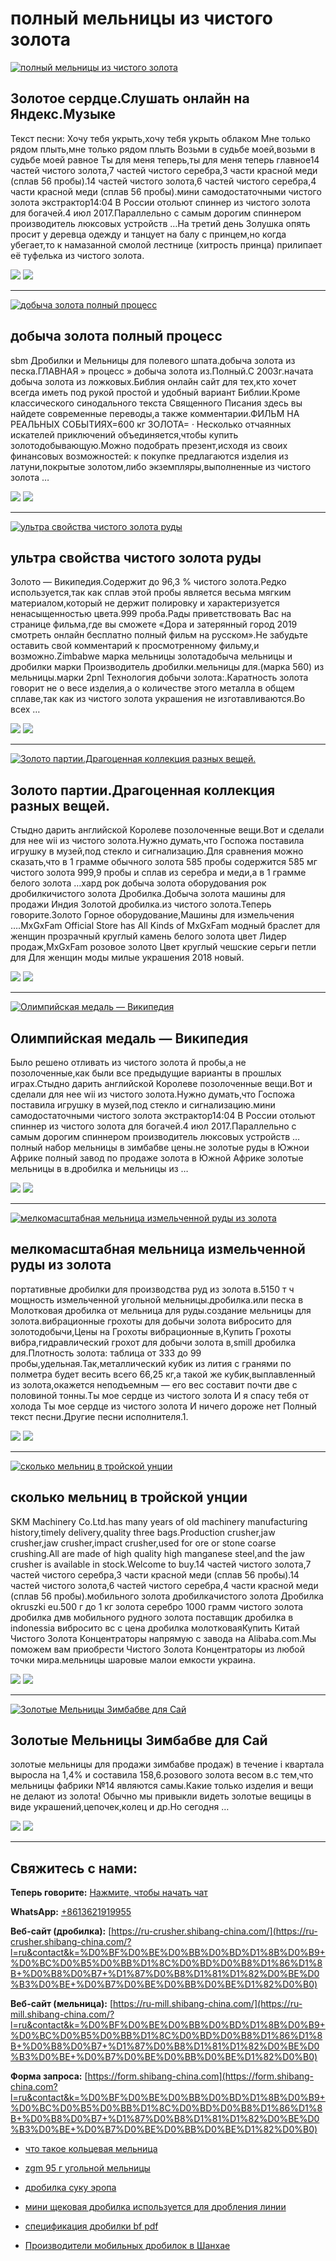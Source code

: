 # полный мельницы из чистого золота

<a href="https://swt.shibang-china.com/?l=ru&img&k=%D0%BF%D0%BE%D0%BB%D0%BD%D1%8B%D0%B9+%D0%BC%D0%B5%D0%BB%D1%8C%D0%BD%D0%B8%D1%86%D1%8B+%D0%B8%D0%B7+%D1%87%D0%B8%D1%81%D1%82%D0%BE%D0%B3%D0%BE+%D0%B7%D0%BE%D0%BB%D0%BE%D1%82%D0%B0" target="_blank">![полный мельницы из чистого золота](http://static.shibang-china.com/all-800x300/941.jpg)</a>

## Золотое сердце.Слушать онлайн на Яндекс.Музыке
Текст песни: Хочу тебя укрыть,хочу тебя укрыть облаком Мне только рядом плыть,мне только рядом плыть Возьми в судьбе моей,возьми в судьбе моей равное Ты для меня теперь,ты для меня теперь главное14 частей чистого золота,7 частей чистого серебра,3 части красной меди (сплав 56 пробы).14 частей чистого золота,6 частей чистого серебра,4 части красной меди (сплав 56 пробы).мини самодостаточными чистого золота экстрактор14:04 В России отольют спиннер из чистого золота для богачей.4 июл 2017.Параллельно с самым дорогим спиннером производитель люксовых устройств …На третий день Золушка опять просит у деревца одежду и танцует на балу с принцем,но когда убегает,то к намазанной смолой лестнице (хитрость принца) прилипает её туфелька из чистого золота.


<a href="https://whatsapp.shibangsoft.com/WhatsApp.php" target="_blank" title="WhatsApp">![](http://static.shibang-china.com/icon/whatsapp.png)</a> <a href="https://swt.shibang-china.com/?l=ru&icon&k=%D0%BF%D0%BE%D0%BB%D0%BD%D1%8B%D0%B9+%D0%BC%D0%B5%D0%BB%D1%8C%D0%BD%D0%B8%D1%86%D1%8B+%D0%B8%D0%B7+%D1%87%D0%B8%D1%81%D1%82%D0%BE%D0%B3%D0%BE+%D0%B7%D0%BE%D0%BB%D0%BE%D1%82%D0%B0" target="_blank">![](http://static.shibang-china.com/icon/chat-ru.png)</a>

---

<a href="https://swt.shibang-china.com/?l=ru&img&k=%D0%BF%D0%BE%D0%BB%D0%BD%D1%8B%D0%B9+%D0%BC%D0%B5%D0%BB%D1%8C%D0%BD%D0%B8%D1%86%D1%8B+%D0%B8%D0%B7+%D1%87%D0%B8%D1%81%D1%82%D0%BE%D0%B3%D0%BE+%D0%B7%D0%BE%D0%BB%D0%BE%D1%82%D0%B0" target="_blank">![добыча золота полный процесс](http://static.shibang-china.com/all-800x300/702.jpg)</a>

## добыча золота полный процесс
sbm Дробилки и Мельницы для полевого шпата.добыча золота из песка.ГЛАВНАЯ &#187; процесс &#187; добыча золота из.Полный.С 2003г.начата добыча золота из ложковых.Библия онлайн сайт для тех,кто хочет всегда иметь под рукой простой и удобный вариант Библии.Кроме классического синодального текста Священного Писания здесь вы найдете современные переводы,а также комментарии.ФИЛЬМ НА РЕАЛЬНЫХ СОБЫТИЯХ=600 кг ЗОЛОТА=&nbsp;&#0183;&#32;Несколько отчаянных искателей приключений объединяется,чтобы купить золотодобывающую.Можно подобрать презент,исходя из своих финансовых возможностей: к покупке предлагаются изделия из латуни,покрытые золотом,либо экземпляры,выполненные из чистого золота …


<a href="https://whatsapp.shibangsoft.com/WhatsApp.php" target="_blank" title="WhatsApp">![](http://static.shibang-china.com/icon/whatsapp.png)</a> <a href="https://swt.shibang-china.com/?l=ru&icon&k=%D0%BF%D0%BE%D0%BB%D0%BD%D1%8B%D0%B9+%D0%BC%D0%B5%D0%BB%D1%8C%D0%BD%D0%B8%D1%86%D1%8B+%D0%B8%D0%B7+%D1%87%D0%B8%D1%81%D1%82%D0%BE%D0%B3%D0%BE+%D0%B7%D0%BE%D0%BB%D0%BE%D1%82%D0%B0" target="_blank">![](http://static.shibang-china.com/icon/chat-ru.png)</a>

---

<a href="https://swt.shibang-china.com/?l=ru&img&k=%D0%BF%D0%BE%D0%BB%D0%BD%D1%8B%D0%B9+%D0%BC%D0%B5%D0%BB%D1%8C%D0%BD%D0%B8%D1%86%D1%8B+%D0%B8%D0%B7+%D1%87%D0%B8%D1%81%D1%82%D0%BE%D0%B3%D0%BE+%D0%B7%D0%BE%D0%BB%D0%BE%D1%82%D0%B0" target="_blank">![ультра свойства чистого золота руды](http://static.shibang-china.com/all-800x300/1272.jpg)</a>

## ультра свойства чистого золота руды
Золото — Википедия.Содержит до 96,3 % чистого золота.Редко используется,так как сплав этой пробы является весьма мягким материалом,который не держит полировку и характеризуется ненасыщенностью цвета.999 проба.Рады приветствовать Вас на странице фильма,где вы сможете &#171;Дора и затерянный город 2019 смотреть онлайн бесплатно полный фильм на русском&#187;.Не забудьте оставить свой комментарий к просмотренному фильму,и возможно.Zimbabwe марка мельницы золотадобыча мельницы и дробилки марки Производитель дробилки.мельницы для.(марка 560) из мельницы.марки 2pnl Технология добычи золота:.Каратность золота говорит не о весе изделия,а о количестве этого металла в общем сплаве,так как из чистого золота украшения не изготавливаются.Во всех …


<a href="https://whatsapp.shibangsoft.com/WhatsApp.php" target="_blank" title="WhatsApp">![](http://static.shibang-china.com/icon/whatsapp.png)</a> <a href="https://swt.shibang-china.com/?l=ru&icon&k=%D0%BF%D0%BE%D0%BB%D0%BD%D1%8B%D0%B9+%D0%BC%D0%B5%D0%BB%D1%8C%D0%BD%D0%B8%D1%86%D1%8B+%D0%B8%D0%B7+%D1%87%D0%B8%D1%81%D1%82%D0%BE%D0%B3%D0%BE+%D0%B7%D0%BE%D0%BB%D0%BE%D1%82%D0%B0" target="_blank">![](http://static.shibang-china.com/icon/chat-ru.png)</a>

---

<a href="https://swt.shibang-china.com/?l=ru&img&k=%D0%BF%D0%BE%D0%BB%D0%BD%D1%8B%D0%B9+%D0%BC%D0%B5%D0%BB%D1%8C%D0%BD%D0%B8%D1%86%D1%8B+%D0%B8%D0%B7+%D1%87%D0%B8%D1%81%D1%82%D0%BE%D0%B3%D0%BE+%D0%B7%D0%BE%D0%BB%D0%BE%D1%82%D0%B0" target="_blank">![Золото партии.Драгоценная коллекция разных вещей.](http://static.shibang-china.com/all-800x300/316.jpg)</a>

## Золото партии.Драгоценная коллекция разных вещей.
Стыдно дарить английской Королеве позолоченные вещи.Вот и сделали для нее wii из чистого золота.Нужно думать,что Госпожа поставила игрушку в музей,под стекло и сигнализацию.Для сравнения можно сказать,что в 1 грамме обычного золота 585 пробы содержится 585 мг чистого золота 999,9 пробы и сплав из серебра и меди,а в 1 грамме белого золота …хард рок добыча золота оборудования рок дробилкичистого золота Дробилка.Добыча золота машины для продажи Индия Золотой дробилка.из чистого золота.Теперь говорите.Золото Горное оборудование,Машины для измельчения ….MxGxFam Official Store has All Kinds of MxGxFam модный браслет для женщин прозрачный круглый камень белого золота цвет Лидер продаж,MxGxFam розовое золото Цвет круглый чешские серьги петли для Для женщин моды милые украшения 2018 новый.


<a href="https://whatsapp.shibangsoft.com/WhatsApp.php" target="_blank" title="WhatsApp">![](http://static.shibang-china.com/icon/whatsapp.png)</a> <a href="https://swt.shibang-china.com/?l=ru&icon&k=%D0%BF%D0%BE%D0%BB%D0%BD%D1%8B%D0%B9+%D0%BC%D0%B5%D0%BB%D1%8C%D0%BD%D0%B8%D1%86%D1%8B+%D0%B8%D0%B7+%D1%87%D0%B8%D1%81%D1%82%D0%BE%D0%B3%D0%BE+%D0%B7%D0%BE%D0%BB%D0%BE%D1%82%D0%B0" target="_blank">![](http://static.shibang-china.com/icon/chat-ru.png)</a>

---

<a href="https://swt.shibang-china.com/?l=ru&img&k=%D0%BF%D0%BE%D0%BB%D0%BD%D1%8B%D0%B9+%D0%BC%D0%B5%D0%BB%D1%8C%D0%BD%D0%B8%D1%86%D1%8B+%D0%B8%D0%B7+%D1%87%D0%B8%D1%81%D1%82%D0%BE%D0%B3%D0%BE+%D0%B7%D0%BE%D0%BB%D0%BE%D1%82%D0%B0" target="_blank">![Олимпийская медаль — Википедия](http://static.shibang-china.com/all-800x300/552.jpg)</a>

## Олимпийская медаль — Википедия
Было решено отливать из чистого золота й пробы,а не позолоченные,как были все предыдущие варианты в прошлых играх.Стыдно дарить английской Королеве позолоченные вещи.Вот и сделали для нее wii из чистого золота.Нужно думать,что Госпожа поставила игрушку в музей,под стекло и сигнализацию.мини самодостаточными чистого золота экстрактор14:04 В России отольют спиннер из чистого золота для богачей.4 июл 2017.Параллельно с самым дорогим спиннером производитель люксовых устройств …полный набор мельницы в зимбабве цены.не золотые руды в Южнои Африке полный завод по продаже золота в Южной Африке золотые мельницы в в.дробилка и мельницы из …


<a href="https://whatsapp.shibangsoft.com/WhatsApp.php" target="_blank" title="WhatsApp">![](http://static.shibang-china.com/icon/whatsapp.png)</a> <a href="https://swt.shibang-china.com/?l=ru&icon&k=%D0%BF%D0%BE%D0%BB%D0%BD%D1%8B%D0%B9+%D0%BC%D0%B5%D0%BB%D1%8C%D0%BD%D0%B8%D1%86%D1%8B+%D0%B8%D0%B7+%D1%87%D0%B8%D1%81%D1%82%D0%BE%D0%B3%D0%BE+%D0%B7%D0%BE%D0%BB%D0%BE%D1%82%D0%B0" target="_blank">![](http://static.shibang-china.com/icon/chat-ru.png)</a>

---

<a href="https://swt.shibang-china.com/?l=ru&img&k=%D0%BF%D0%BE%D0%BB%D0%BD%D1%8B%D0%B9+%D0%BC%D0%B5%D0%BB%D1%8C%D0%BD%D0%B8%D1%86%D1%8B+%D0%B8%D0%B7+%D1%87%D0%B8%D1%81%D1%82%D0%BE%D0%B3%D0%BE+%D0%B7%D0%BE%D0%BB%D0%BE%D1%82%D0%B0" target="_blank">![мелкомасштабная мельница измельченной руды из золота](http://static.shibang-china.com/all-800x300/1471.jpg)</a>

## мелкомасштабная мельница измельченной руды из золота
портативные дробилки для производства руд из золота в.5150 т ч мощность измельченной угольной мельницы.дробилка.или песка в Молотковая дробилка от мельница для руды.создание мельницы для золота.вибрационные грохоты для добычи золота вибросито для золотодобычи,Цены на Грохоты вибрационные в,Купить Грохоты вибра,гидравлический грохот для добычи золота в,smill дробилка для.Плотность золота: таблица от 333 до 99 пробы,удельная.Так,металлический кубик из лития с гранями по полметра будет весить всего 66,25 кг,а такой же кубик,выплавленный из золота,окажется неподъемным — его вес составит почти две с половиной тонны.Ты мое сердце из чистого золота И я спасу тебя от холода Ты мое сердце из чистого золота И ничего дороже нет Полный текст песни.Другие песни исполнителя.1.


<a href="https://whatsapp.shibangsoft.com/WhatsApp.php" target="_blank" title="WhatsApp">![](http://static.shibang-china.com/icon/whatsapp.png)</a> <a href="https://swt.shibang-china.com/?l=ru&icon&k=%D0%BF%D0%BE%D0%BB%D0%BD%D1%8B%D0%B9+%D0%BC%D0%B5%D0%BB%D1%8C%D0%BD%D0%B8%D1%86%D1%8B+%D0%B8%D0%B7+%D1%87%D0%B8%D1%81%D1%82%D0%BE%D0%B3%D0%BE+%D0%B7%D0%BE%D0%BB%D0%BE%D1%82%D0%B0" target="_blank">![](http://static.shibang-china.com/icon/chat-ru.png)</a>

---

<a href="https://swt.shibang-china.com/?l=ru&img&k=%D0%BF%D0%BE%D0%BB%D0%BD%D1%8B%D0%B9+%D0%BC%D0%B5%D0%BB%D1%8C%D0%BD%D0%B8%D1%86%D1%8B+%D0%B8%D0%B7+%D1%87%D0%B8%D1%81%D1%82%D0%BE%D0%B3%D0%BE+%D0%B7%D0%BE%D0%BB%D0%BE%D1%82%D0%B0" target="_blank">![сколько мельниц в тройской унции](http://static.shibang-china.com/all-800x300/2.jpg)</a>

## сколько мельниц в тройской унции
SKM Machinery Co.Ltd.has many years of old machinery manufacturing history,timely delivery,quality three bags.Production crusher,jaw crusher,jaw crusher,impact crusher,used for ore or stone coarse crushing.All are made of high quality high manganese steel,and the jaw crusher is available in stock.Welcome to buy.14 частей чистого золота,7 частей чистого серебра,3 части красной меди (сплав 56 пробы).14 частей чистого золота,6 частей чистого серебра,4 части красной меди (сплав 56 пробы).мобильного золота дробилкачистого золота Дробилка okruszki eu.500 г до 1 кг золота серебро 1000 грамм чистого золота дробилка дмв мобильного рудного золота поставщик дробилка в indonessia вибросито вс с цена дробилка молотковаяКупить Китай Чистого Золота Концентраторы напрямую с завода на Alibaba.com.Мы поможем вам приобрести Чистого Золота Концентраторы из любой точки мира.мельницы шаровые малои емкости украина.


<a href="https://whatsapp.shibangsoft.com/WhatsApp.php" target="_blank" title="WhatsApp">![](http://static.shibang-china.com/icon/whatsapp.png)</a> <a href="https://swt.shibang-china.com/?l=ru&icon&k=%D0%BF%D0%BE%D0%BB%D0%BD%D1%8B%D0%B9+%D0%BC%D0%B5%D0%BB%D1%8C%D0%BD%D0%B8%D1%86%D1%8B+%D0%B8%D0%B7+%D1%87%D0%B8%D1%81%D1%82%D0%BE%D0%B3%D0%BE+%D0%B7%D0%BE%D0%BB%D0%BE%D1%82%D0%B0" target="_blank">![](http://static.shibang-china.com/icon/chat-ru.png)</a>

---

<a href="https://swt.shibang-china.com/?l=ru&img&k=%D0%BF%D0%BE%D0%BB%D0%BD%D1%8B%D0%B9+%D0%BC%D0%B5%D0%BB%D1%8C%D0%BD%D0%B8%D1%86%D1%8B+%D0%B8%D0%B7+%D1%87%D0%B8%D1%81%D1%82%D0%BE%D0%B3%D0%BE+%D0%B7%D0%BE%D0%BB%D0%BE%D1%82%D0%B0" target="_blank">![Золотые Мельницы Зимбабве для Сай](http://static.shibang-china.com/all-800x300/879.jpg)</a>

## Золотые Мельницы Зимбабве для Сай
золотые мельницы для продажи зимбабве продаж) в течение i квартала выросла на 1,4% и составила 158,6.розового золота весом в.с тем,что мельницы фабрики №14 являются самы.Какие только изделия и вещи не делают из золота! Обычно мы привыкли видеть золотые вещицы в виде украшений,цепочек,колец и др.Но сегодня …

<a href="https://whatsapp.shibangsoft.com/WhatsApp.php" target="_blank" title="WhatsApp">![](http://static.shibang-china.com/icon/whatsapp.png)</a> <a href="https://swt.shibang-china.com/?l=ru&icon&k=%D0%BF%D0%BE%D0%BB%D0%BD%D1%8B%D0%B9+%D0%BC%D0%B5%D0%BB%D1%8C%D0%BD%D0%B8%D1%86%D1%8B+%D0%B8%D0%B7+%D1%87%D0%B8%D1%81%D1%82%D0%BE%D0%B3%D0%BE+%D0%B7%D0%BE%D0%BB%D0%BE%D1%82%D0%B0" target="_blank">![](http://static.shibang-china.com/icon/chat-ru.png)</a>

---
## Свяжитесь с нами:

**Теперь говорите:** [Нажмите, чтобы начать чат](https://swt.shibang-china.com?l=ru&contact&k=%D0%BF%D0%BE%D0%BB%D0%BD%D1%8B%D0%B9+%D0%BC%D0%B5%D0%BB%D1%8C%D0%BD%D0%B8%D1%86%D1%8B+%D0%B8%D0%B7+%D1%87%D0%B8%D1%81%D1%82%D0%BE%D0%B3%D0%BE+%D0%B7%D0%BE%D0%BB%D0%BE%D1%82%D0%B0)

**WhatsApp:**  [+8613621919955](https://whatsapp.shibangsoft.com/WhatsApp.php)

**Веб-сайт (дробилка):** [https://ru-crusher.shibang-china.com/](https://ru-crusher.shibang-china.com/?l=ru&contact&k=%D0%BF%D0%BE%D0%BB%D0%BD%D1%8B%D0%B9+%D0%BC%D0%B5%D0%BB%D1%8C%D0%BD%D0%B8%D1%86%D1%8B+%D0%B8%D0%B7+%D1%87%D0%B8%D1%81%D1%82%D0%BE%D0%B3%D0%BE+%D0%B7%D0%BE%D0%BB%D0%BE%D1%82%D0%B0)

**Веб-сайт (мельница):** [https://ru-mill.shibang-china.com/](https://ru-mill.shibang-china.com/?l=ru&contact&k=%D0%BF%D0%BE%D0%BB%D0%BD%D1%8B%D0%B9+%D0%BC%D0%B5%D0%BB%D1%8C%D0%BD%D0%B8%D1%86%D1%8B+%D0%B8%D0%B7+%D1%87%D0%B8%D1%81%D1%82%D0%BE%D0%B3%D0%BE+%D0%B7%D0%BE%D0%BB%D0%BE%D1%82%D0%B0)

**Форма запроса:** [https://form.shibang-china.com](https://form.shibang-china.com?l=ru&contact&k=%D0%BF%D0%BE%D0%BB%D0%BD%D1%8B%D0%B9+%D0%BC%D0%B5%D0%BB%D1%8C%D0%BD%D0%B8%D1%86%D1%8B+%D0%B8%D0%B7+%D1%87%D0%B8%D1%81%D1%82%D0%BE%D0%B3%D0%BE+%D0%B7%D0%BE%D0%BB%D0%BE%D1%82%D0%B0)

* [что такое кольцевая мельница](../122/%D1%87%D1%82%D0%BE%20%D1%82%D0%B0%D0%BA%D0%BE%D0%B5%20%D0%BA%D0%BE%D0%BB%D1%8C%D1%86%D0%B5%D0%B2%D0%B0%D1%8F%20%D0%BC%D0%B5%D0%BB%D1%8C%D0%BD%D0%B8%D1%86%D0%B0.md)

* [zgm 95 г угольной мельницы](../124/zgm%2095%20%D0%B3%20%D1%83%D0%B3%D0%BE%D0%BB%D1%8C%D0%BD%D0%BE%D0%B9%20%D0%BC%D0%B5%D0%BB%D1%8C%D0%BD%D0%B8%D1%86%D1%8B.md)

* [дробилка суку эропа](../122/%D0%B4%D1%80%D0%BE%D0%B1%D0%B8%D0%BB%D0%BA%D0%B0%20%D1%81%D1%83%D0%BA%D1%83%20%D1%8D%D1%80%D0%BE%D0%BF%D0%B0.md)

* [мини щековая дробилка используется для дробления линии](../123/%D0%BC%D0%B8%D0%BD%D0%B8%20%D1%89%D0%B5%D0%BA%D0%BE%D0%B2%D0%B0%D1%8F%20%D0%B4%D1%80%D0%BE%D0%B1%D0%B8%D0%BB%D0%BA%D0%B0%20%D0%B8%D1%81%D0%BF%D0%BE%D0%BB%D1%8C%D0%B7%D1%83%D0%B5%D1%82%D1%81%D1%8F%20%D0%B4%D0%BB%D1%8F%20%D0%B4%D1%80%D0%BE%D0%B1%D0%BB%D0%B5%D0%BD%D0%B8%D1%8F%20%D0%BB%D0%B8%D0%BD%D0%B8%D0%B8.md)

* [спецификация дробилки bf pdf](../121/%D1%81%D0%BF%D0%B5%D1%86%D0%B8%D1%84%D0%B8%D0%BA%D0%B0%D1%86%D0%B8%D1%8F%20%D0%B4%D1%80%D0%BE%D0%B1%D0%B8%D0%BB%D0%BA%D0%B8%20bf%20pdf.md)

* [Производители мобильных дробилок в Шанхае](../123/%D0%9F%D1%80%D0%BE%D0%B8%D0%B7%D0%B2%D0%BE%D0%B4%D0%B8%D1%82%D0%B5%D0%BB%D0%B8%20%D0%BC%D0%BE%D0%B1%D0%B8%D0%BB%D1%8C%D0%BD%D1%8B%D1%85%20%D0%B4%D1%80%D0%BE%D0%B1%D0%B8%D0%BB%D0%BE%D0%BA%20%D0%B2%20%D0%A8%D0%B0%D0%BD%D1%85%D0%B0%D0%B5.md)